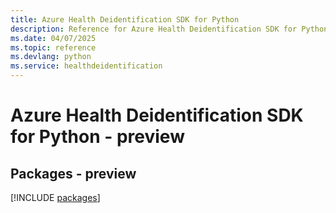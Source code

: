 ```yaml
---
title: Azure Health Deidentification SDK for Python
description: Reference for Azure Health Deidentification SDK for Python
ms.date: 04/07/2025
ms.topic: reference
ms.devlang: python
ms.service: healthdeidentification
---
```

# Azure Health Deidentification SDK for Python - preview
## Packages - preview
[!INCLUDE [packages](health-deidentification-index.md)]